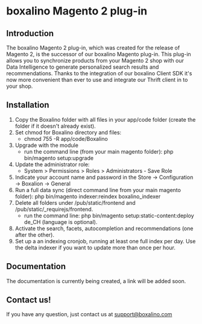 # boxalino Magento 2 plug-in
## Introduction

The boxalino Magento 2 plug-in, which was created for the release of Magento 2, is the successor of our boxalino Magento plug-in. 
This plug-in allows you to synchronize products from your Magento 2 shop with our Data Intelligence to generate personalized search results and recommendations. 
Thanks to the integration of our boxalino Client SDK it's now more convenient than ever to use and integrate our Thrift client in to your shop. 

## Installation

1. Copy the Boxalino folder with all files in your app/code folder (create the folder if it doesn't already exist).
2. Set chmod for Boxalino directory and files:
    * chmod 755 -R app/code/Boxalino
3. Upgrade with the module
	* run the command line (from your main magento folder): php bin/magento setup:upgrade
4. Update the administrator role:
    * System > Permissions > Roles > Administrators - Save Role
5. Indicate your account name and password in the Store -> Configuration -> Boxalion -> General
6. Run a full data sync (direct command line from your main magento folder): php bin/magento indexer:reindex boxalino_indexer
7. Delete all folders under /pub/static/frontend and /pub/static/_requirejs/frontend. 
    * run the command line: php bin/magento setup:static-content:deploy de_CH (language is optional).
8. Activate the search, facets, autocompletion and recommendations (one after the other).
9. Set up a an indexing cronjob, running at least one full index per day. Use the delta indexer if you want to update more than once per hour.

## Documentation

The documentation is currently being created, a link will be added soon.

## Contact us!

If you have any question, just contact us at support@boxalino.com